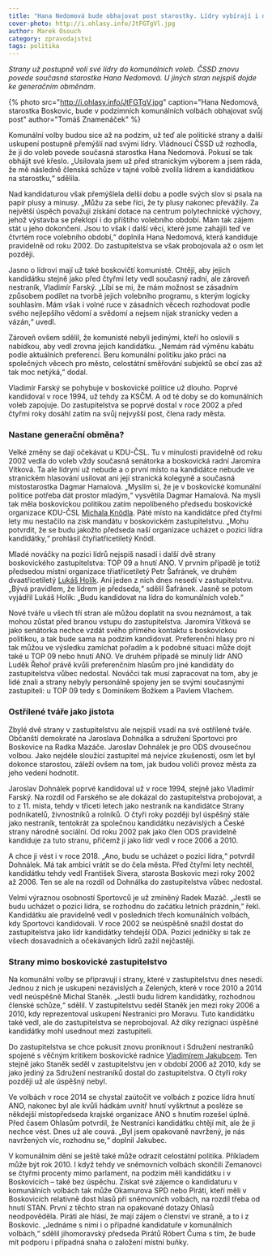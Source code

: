 ```yaml
---
title: "Hana Nedomová bude obhajovat post starostky. Lídry vybírají i další strany"
cover-photo: http://i.ohlasy.info/JtFGTgVl.jpg
author: Marek Osouch
category: zpravodajství
tags: politika
---
```


*Strany už postupně volí své lídry do komunálních voleb. ČSSD znovu povede současná starostka Hana Nedomová. U jiných stran nejspíš dojde ke generačním obměnám.*

{% photo src="http://i.ohlasy.info/JtFGTgV.jpg" caption="Hana Nedomová, starostka Boskovic, bude v podzimních komunálních volbách obhajovat svůj post" author="Tomáš Znamenáček" %}

Komunální volby budou sice až na podzim, už teď ale politické strany a další uskupení postupně přemýšlí nad svými lídry. Vládnoucí ČSSD už rozhodla, že ji do voleb povede současná starostka Hana Nedomová. Pokusí se tak obhájit své křeslo. „Usilovala jsem už před stranickým výborem a jsem ráda, že mě následně členská schůze v tajné volbě zvolila lídrem a kandidátkou na starostku,“ sdělila.

Nad kandidaturou však přemýšlela delší dobu a podle svých slov si psala na papír plusy a minusy. „Můžu za sebe říci, že ty plusy nakonec převážily. Za největší úspěch považuji získání dotace na centrum polytechnické výchovy, jehož výstavba se překlopí i do příštího volebního období. Mám tak zájem stát u jeho dokončení. Jsou to však i další věci, které jsme zahájili teď ve čtvrtém roce volebního období,“ doplnila Hana Nedomová, která kandiduje pravidelně od roku 2002. Do zastupitelstva se  však probojovala až o osm let později.

Jasno o lídrovi mají už také boskovičtí komunisté. Chtějí, aby jejich kandidátku stejně jako před čtyřmi lety vedl současný radní, ale zároveň nestraník, Vladimír Farský. „Líbí se mi, že mám možnost se zásadním způsobem podílet na tvorbě jejich volebního programu, s kterým logicky souhlasím. Mám však i volné ruce v zásadních věcech rozhodovat podle svého nejlepšího vědomí a svědomí a nejsem nijak stranicky veden a vázán,“ uvedl. 

Zároveň ovšem sdělil, že komunisté nebyli jedinými, kteří ho oslovili s nabídkou, aby vedl zrovna jejich kandidátku. „Nemám rád výměnu kabátu podle aktuálních preferencí. Beru komunální politiku jako práci na společných věcech pro město, celostátní směřování subjektů se obcí zas až tak moc netýká,“ dodal. 

Vladimír Farský se pohybuje v boskovické politice už dlouho. Poprvé kandidoval v roce 1994, už tehdy za KSČM. A od té doby se do komunálních voleb zapojuje. Do zastupitelstva se poprvé dostal v roce 2002 a před čtyřmi roky dosáhl zatím na svůj nejvyšší post, člena rady města.  

### Nastane generační obměna?

Velké změny se dají očekávat u KDU-ČSL. Tu v minulosti pravidelně od roku 2002 vedla do voleb vždy současná senátorka a boskovická radní Jaromíra Vítková. Ta ale lídryní už nebude a o první místo na kandidátce nebude ve stranickém hlasování usilovat ani její stranická kolegyně a současná místostarostka Dagmar Hamalová. „Myslím si, že je v boskovické komunální politice potřeba dát prostor mladým,“ vysvětila Dagmar Hamalová. Na mysli tak měla boskovickou politikou zatím nepolíbeného předsedu boskovické organizace KDU-ČSL [Michala Knödla](http://www.ohlasy.info/clanky/2017/01/rozhovor-knodl.html). Páté místo na kandidátce před čtyřmi lety mu nestačilo na zisk mandátu v boskovickém zastupitelstvu. „Mohu potvrdit, že se budu jakožto předseda naší organizace ucházet o pozici lídra kandidátky,“ prohlásil čtyřiatřicetiletý Knödl.

Mladé nováčky na pozici lídrů nejspíš nasadí i další dvě strany boskovického zastupitelstva: TOP 09 a hnutí ANO. V prvním případě je totiž předsedou místní organizace třiatřicetiletý Petr Šafránek, ve druhém dvaatřicetiletý [Lukáš Holík](http://www.ohlasy.info/clanky/2015/04/rozhovor-lukas-holik.html). Ani jeden z nich dnes nesedí v zastupitelstvu. „Bývá pravidlem, že lídrem je předseda,“ sdělil Šafránek. Jasně se potom vyjádřil Lukáš Holík: „Budu kandidovat na lídra do komunálních voleb.“

Nové tváře u všech tří stran ale můžou doplatit na svou neznámost, a tak mohou zůstat před branou vstupu do zastupitelstva. Jaromíra Vítková se jako senátorka nechce vzdát svého přímého kontaktu s boskovickou politikou, a tak bude sama na podzim kandidovat. Preferenční hlasy pro ni tak můžou ve výsledku zamíchat pořadím a k podobné situaci může dojít také u TOP 09 nebo hnutí ANO. Ve druhém případě se minulý lídr ANO Luděk Řehoř právě kvůli preferenčním hlasům pro jiné kandidáty do zastupitelstva vůbec nedostal. Nováčci tak musí zapracovat na tom, aby je lidé znali a strany nebyly personálně spojeny jen se svými současnými zastupiteli: u TOP 09 tedy s Dominikem Božkem a Pavlem Vlachem.

### Ostřílené tváře jako jistota

Zbylé dvě strany v zastupitelstvu ale nejspíš vsadí na své ostřílené tváře. Občanští demokraté na Jaroslava Dohnálka a sdružení Sportovci pro Boskovice na Radka Mazáče. Jaroslav Dohnálek je pro ODS dvousečnou volbou. Jako nejdéle sloužící zastupitel má nejvíce zkušeností, osm let byl dokonce starostou, záleží ovšem na tom, jak budou voliči provoz města za jeho vedení hodnotit.

Jaroslav Dohnálek poprvé kandidoval už v roce 1994, stejně jako Vladimír Farský. Na rozdíl od Farského se ale dokázal do zastupitelstva probojovat, a to z 11. místa, tehdy v třiceti letech jako nestraník na kandidátce Strany podnikatelů, živnostníků a rolníků. O čtyři roky později byl úspěšný stále jako nestraník, tentokrát za společnou kandidátku nezávislých a České strany národně sociální. Od roku 2002 pak jako člen ODS pravidelně kandiduje za tuto stranu, přičemž ji jako lídr vedl v roce 2006 a 2010.

A chce ji vést i v roce 2018. „Ano, budu se ucházet o pozici lídra,“ potvrdil Dohnálek. Má tak ambici vrátit se do čela města. Před čtyřmi lety nechtěl, kandidátku tehdy vedl František Sivera, starosta Boskovic mezi roky 2002 až 2006. Ten se ale na rozdíl od Dohnálka do zastupitelstva vůbec nedostal.

Velmi výraznou osobností Sportovců je už zmíněný Radek Mazáč. „Jestli se budu ucházet o pozici lídra, se rozhodnu do začátku letních prázdnin,“ řekl. Kandidátku ale pravidelně vedl v posledních třech komunálních volbách, kdy Sportovci kandidovali. V roce 2002 se neúspěšně snažil dostat do zastupitelstva jako lídr kandidátky tehdejší ODA. Pozici jedničky si tak ze všech dosavadních a očekávaných lídrů zažil nejčastěji. 

### Strany mimo boskovické zastupitelstvo

Na komunální volby se připravují i strany, které v zastupitelstvu dnes nesedí. Jednou z nich je uskupení nezávislých a Zelených, které v roce 2010 a 2014 vedl neúspěšně Michal Staněk. „Jestli budu lídrem kandidátky, rozhodnou členské schůze,“ sdělil. V zastupitelstvu seděl Staněk jen mezi roky 2006 a 2010, kdy reprezentoval uskupení Nestraníci pro Moravu. Tuto kandidátku také vedl, ale do zastupitelstva se neprobojoval. Až díky rezignaci úspěšné kandidátky mohl usednout mezi zastupiteli.

Do zastupitelstva se chce pokusit znovu proniknout i Sdružení nestraníků spojené s věčným kritikem boskovické radnice [Vladimírem Jakubcem](http://www.ohlasy.info/clanky/2016/06/rozhovor-jakubec.html). Ten stejně jako Staněk seděl v zastupitelstvu jen v období 2006 až 2010, kdy se jako jediný za Sdružení nestraníků dostal do zastupitelstva. O čtyři roky později už ale úspěšný nebyl.

Ve volbách v roce 2014 se chystal zaútočit ve volbách z pozice lídra hnutí ANO, nakonec byl ale kvůli hádkám uvnitř hnutí vyškrtnut a posléze se někdejší místopředseda krajské organizace ANO s hnutím rozešel úplně. Před časem Ohlasům potvrdil, že Nestraníci kandidátku chtějí mít, ale že ji nechce vést. Dnes už ale couvá. „Byl jsem opakovaně navržený, je nás navržených víc, rozhodnu se,“ doplnil Jakubec.

V komunálním dění se ještě také může odrazit celostátní politika. Příkladem může být rok 2010. I když tehdy ve sněmovních volbách skončili Zemanovci se čtyřmi procenty mimo parlament, na podzim měli kandidátku i v Boskovicích – také bez úspěchu. Získat své zájemce o kandidaturu v komunálních volbách tak může Okamurova SPD nebo Piráti, kteří měli v Boskovicích relativně dost hlasů při sněmovních volbách, na rozdíl třeba od hnutí STAN. První z těchto stran na opakované dotazy Ohlasů neodpověděla. Piráti ale hlásí, že mají zájem o členství ve straně, a to i z Boskovic. „Jednáme s nimi i o případné kandidatuře v komunálních volbách,“ sdělil jihomoravský předseda Pirátů Róbert Čuma s tím, že bude mít podporu i případná snaha o založení místní buňky.